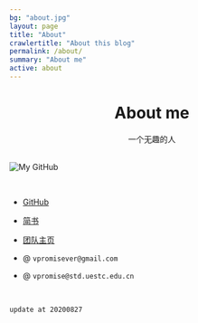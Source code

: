 ```yaml
---
bg: "about.jpg"
layout: page
title: "About"
crawlertitle: "About this blog"
permalink: /about/
summary: "About me"
active: about
---
```


# <center>About me</center>

<center>一个无趣的人</center>

<br/>

![My GitHub](https://github-readme-stats.vercel.app/api?username=vpromise&bg_color=00f2fe,00f2fe,4facfe&title_color=fff&text_color=fff)

<!-- <br/>
<center>Just keep making magic!</center> -->

<br/>

- [GitHub](https://github.com/vpromise/)

- [简书](https://www.jianshu.com/u/cf0e68109e57)

- [团队主页](http://faculty.uestc.edu.cn/HiLab/zh_CN/index.htm)

- @ `vpromisever@gmail.com`

- @ `vpromise@std.uestc.edu.cn`

<br/>

`
update at 20200827
`
